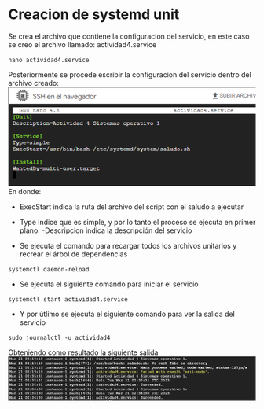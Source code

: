# Creacion de systemd unit
Se crea el archivo que contiene la configuracion del servicio, en este caso se creo el archivo llamado: actividad4.service
```
nano actividad4.service
```

Posteriormente se procede escribir la configuracion del servicio dentro del archivo creado:
![Configuracion del servicio](img/service_file.png)
En donde:
- ExecStart indica la ruta del archivo del script con el saludo a ejecutar
- Type indice que es simple, y por lo tanto el proceso se ejecuta en primer plano.
-Descripcion indica la descripción del servicio

- Se ejecuta el comando para recargar todos los archivos unitarios y recrear el árbol de dependencias
```
systemctl daemon-reload
```

- Se ejecuta el siguiente comando para iniciar el servicio
```
systemctl start actividad4.service
```

- Y por útlimo se ejecuta el siguiente comando para ver la salida del servicio
```
sudo journalctl -u actividad4
```

Obteniendo como resultado la siguiente salida
![Salida del servicio](./img/output.png)